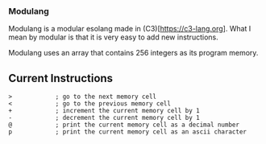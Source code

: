 ### Modulang
Modulang is a modular esolang made in (C3)[https://c3-lang.org]. What I mean by modular is that it is very easy to add new instructions.

Modulang uses an array that contains 256 integers as its program memory.

## Current Instructions
```
>            ; go to the next memory cell
<            ; go to the previous memory cell
+            ; increment the current memory cell by 1
-            ; decrement the current memory cell by 1
@            ; print the current memory cell as a decimal number
p            ; print the current memory cell as an ascii character
```
